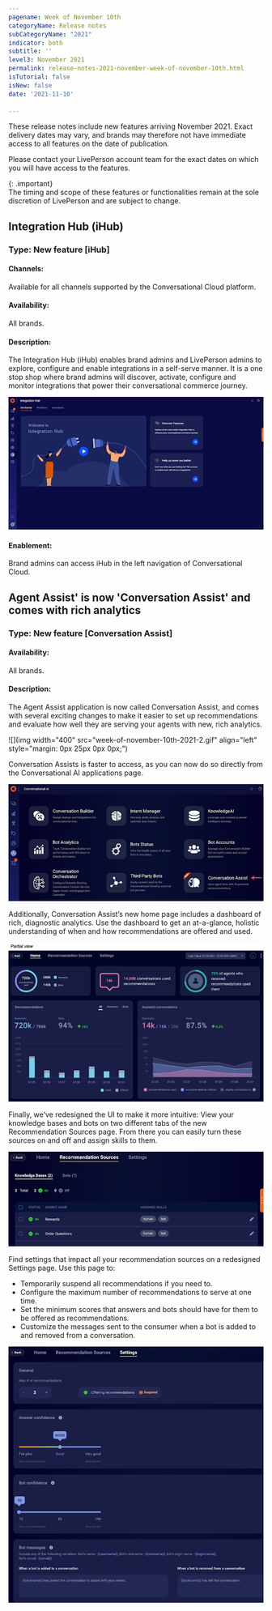 ```yaml
---
pagename: Week of November 10th
categoryName: Release notes
subCategoryName: "2021"
indicator: both
subtitle: ''
level3: November 2021
permalink: release-notes-2021-november-week-of-november-10th.html
isTutorial: false
isNew: false
date: '2021-11-10'

---
```


These release notes include new features arriving November 2021. Exact delivery dates may vary, and brands may therefore not have immediate access to all features on the date of publication.

Please contact your LivePerson account team for the exact dates on which you will have access to the features.

{: .important}  
The timing and scope of these features or functionalities remain at the sole discretion of LivePerson and are subject to change.

## Integration Hub (iHub)
### Type: New feature [iHub]

#### Channels: 
Available for all channels supported by the Conversational Cloud platform.

#### Availability:
All brands.

#### Description:
The Integration Hub (iHub) enables brand admins and LivePerson admins to explore, configure and enable integrations in a self-serve manner. It is a one stop shop where brand admins will discover, activate, configure and monitor integrations that power their conversational commerce journey.

![](img/week-of-november-10th-2021-1.png)
#### Enablement:
Brand admins can access iHub in the left navigation of Conversational Cloud. 

## Agent Assist' is now 'Conversation Assist' and comes with rich analytics
### Type: New feature [Conversation Assist]

#### Availability:
All brands.

#### Description:
The Agent Assist application is now called Conversation Assist, and comes with several exciting changes to make it easier to set up recommendations and evaluate how well they are serving your agents with new, rich analytics.

![](img width="400" src="week-of-november-10th-2021-2.gif" align="left" style="margin: 0px 25px 0px 0px;")

Conversation Assists is faster to access, as you can now do so directly from the Conversational AI applications page.

![](img/week-of-november-10th-2021-3.png)

Additionally, Conversation Assist’s new home page includes a dashboard of rich, diagnostic analytics. Use the dashboard to get an at-a-glance, holistic understanding of when and how recommendations are offered and used.

![](img/week-of-november-10th-2021-4.png)

Finally, we’ve redesigned the UI to make it more intuitive: View your knowledge bases and bots on two different tabs of the new Recommendation Sources page. From there you can easily turn these sources on and off and assign skills to them.

![](img/week-of-november-10th-2021-5.png)

Find settings that impact all your recommendation sources on a redesigned Settings page. Use this page to:

* Temporarily suspend all recommendations if you need to.
* Configure the maximum number of recommendations to serve at one time.
* Set the minimum scores that answers and bots should have for them to be offered as recommendations.
* Customize the messages sent to the consumer when a bot is added to and removed from a conversation.

![](img/week-of-november-10th-2021-6.png)
